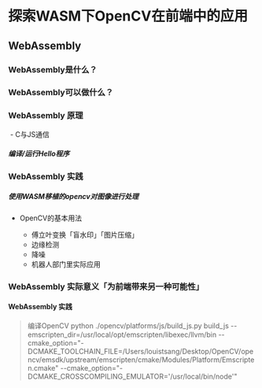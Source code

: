 # 探索WASM下OpenCV在前端中的应用

## WebAssembly

### WebAssembly是什么？

### WebAssembly可以做什么？

### WebAssembly 原理

​	- C与JS通信

##### 编译/运行Hello程序

### WebAssembly 实践

##### 使用WASM移植的opencv对图像进行处理

- OpenCV的基本用法

	- 傅立叶变换「盲水印」「图片压缩」
	- 边缘检测
	- 降噪
	- 机器人部门里实际应用

### WebAssembly 实际意义「为前端带来另一种可能性」

#### WebAssembly 实践


> 编译OpenCV python ./opencv/platforms/js/build_js.py build_js --emscripten_dir=/usr/local/opt/emscripten/libexec/llvm/bin --cmake_option="-DCMAKE_TOOLCHAIN_FILE=/Users/louistsang/Desktop/OpenCV/opencv/emsdk/upstream/emscripten/cmake/Modules/Platform/Emscripten.cmake" --cmake_option="-DCMAKE_CROSSCOMPILING_EMULATOR='/usr/local/bin/node'"
